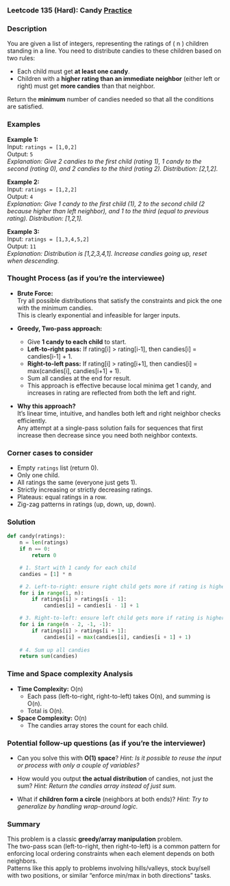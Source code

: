 ### Leetcode 135 (Hard): Candy [Practice](https://leetcode.com/problems/candy)

### Description  
You are given a list of integers, representing the ratings of \( n \) children standing in a line. You need to distribute candies to these children based on two rules:

- Each child must get **at least one candy**.
- Children with a **higher rating than an immediate neighbor** (either left or right) must get **more candies** than that neighbor.

Return the **minimum** number of candies needed so that all the conditions are satisfied.

### Examples  

**Example 1:**  
Input: `ratings = [1,0,2]`  
Output: `5`  
*Explanation: Give 2 candies to the first child (rating 1), 1 candy to the second (rating 0), and 2 candies to the third (rating 2). Distribution: [2,1,2].*

**Example 2:**  
Input: `ratings = [1,2,2]`  
Output: `4`  
*Explanation: Give 1 candy to the first child (1), 2 to the second child (2 because higher than left neighbor), and 1 to the third (equal to previous rating). Distribution: [1,2,1].*

**Example 3:**  
Input: `ratings = [1,3,4,5,2]`  
Output: `11`  
*Explanation: Distribution is [1,2,3,4,1]. Increase candies going up, reset when descending.*

### Thought Process (as if you’re the interviewee)  

- **Brute Force:**  
  Try all possible distributions that satisfy the constraints and pick the one with the minimum candies.  
  This is clearly exponential and infeasible for larger inputs.

- **Greedy, Two-pass approach:**  
  - Give **1 candy to each child** to start.
  - **Left-to-right pass:** If rating[i] > rating[i-1], then candies[i] = candies[i-1] + 1.
  - **Right-to-left pass:** If rating[i] > rating[i+1], then candies[i] = max(candies[i], candies[i+1] + 1).
  - Sum all candies at the end for result.
  - This approach is effective because local minima get 1 candy, and increases in rating are reflected from both the left and right.

- **Why this approach?**  
  It’s linear time, intuitive, and handles both left and right neighbor checks efficiently.  
  Any attempt at a single-pass solution fails for sequences that first increase then decrease since you need both neighbor contexts.

### Corner cases to consider  
- Empty `ratings` list (return 0).
- Only one child.
- All ratings the same (everyone just gets 1).
- Strictly increasing or strictly decreasing ratings.
- Plateaus: equal ratings in a row.
- Zig-zag patterns in ratings (up, down, up, down).

### Solution

```python
def candy(ratings):
    n = len(ratings)
    if n == 0:
        return 0

    # 1. Start with 1 candy for each child
    candies = [1] * n

    # 2. Left-to-right: ensure right child gets more if rating is higher
    for i in range(1, n):
        if ratings[i] > ratings[i - 1]:
            candies[i] = candies[i - 1] + 1

    # 3. Right-to-left: ensure left child gets more if rating is higher
    for i in range(n - 2, -1, -1):
        if ratings[i] > ratings[i + 1]:
            candies[i] = max(candies[i], candies[i + 1] + 1)
    
    # 4. Sum up all candies
    return sum(candies)
```

### Time and Space complexity Analysis  

- **Time Complexity:** O(n)
  - Each pass (left-to-right, right-to-left) takes O(n), and summing is O(n).
  - Total is O(n).
- **Space Complexity:** O(n)
  - The candies array stores the count for each child.

### Potential follow-up questions (as if you’re the interviewer)  

- Can you solve this with **O(1) space**?
  *Hint: Is it possible to reuse the input or process with only a couple of variables?*

- How would you output **the actual distribution** of candies, not just the sum?
  *Hint: Return the candies array instead of just sum.*

- What if **children form a circle** (neighbors at both ends)?
  *Hint: Try to generalize by handling wrap-around logic.*

### Summary
This problem is a classic **greedy/array manipulation** problem.  
The two-pass scan (left-to-right, then right-to-left) is a common pattern for enforcing local ordering constraints when each element depends on both neighbors.  
Patterns like this apply to problems involving hills/valleys, stock buy/sell with two positions, or similar “enforce min/max in both directions” tasks.